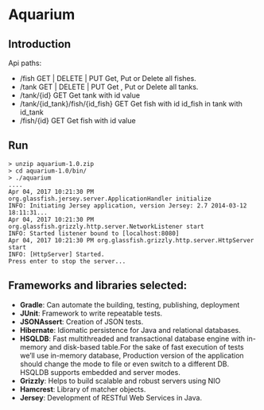 # Aquarium 


## Introduction

Api paths:
- /fish     GET | DELETE | PUT Get,  Put or Delete all fishes.
- /tank     GET | DELETE | PUT Get , Put or Delete all tanks.
- /tank/{id}    GET Get tank with id value
- /tank/{id_tank}/fish/{id_fish}    GET Get fish with id id_fish in tank with id_tank 
- /fish/{id}    GET Get fish with id value

## Run


```shell
> unzip aquarium-1.0.zip 
> cd aquarium-1.0/bin/
> ./aquarium
....
Apr 04, 2017 10:21:30 PM org.glassfish.jersey.server.ApplicationHandler initialize
INFO: Initiating Jersey application, version Jersey: 2.7 2014-03-12 18:11:31...
Apr 04, 2017 10:21:30 PM org.glassfish.grizzly.http.server.NetworkListener start
INFO: Started listener bound to [localhost:8080]
Apr 04, 2017 10:21:30 PM org.glassfish.grizzly.http.server.HttpServer start
INFO: [HttpServer] Started.
Press enter to stop the server...
```


## Frameworks and libraries selected:


- **Gradle**: Can automate the building, testing, publishing, deployment
- **JUnit**: Framework to write repeatable tests.
- **JSONAssert**: Creation of JSON tests.
- **Hibernate**: Idiomatic persistence for Java and relational databases.
- **HSQLDB**:  Fast multithreaded and transactional database engine with in-memory and disk-based table.For the sake of fast execution of tests we’ll use in-memory database, Production version of the application should change the mode to file or even switch to a different DB. HSQLDB supports embedded and server modes.
- **Grizzly**: Helps to build scalable and robust servers using NIO 
- **Hamcrest**: Library of matcher objects.
- **Jersey**: Development of RESTful Web Services in Java.

